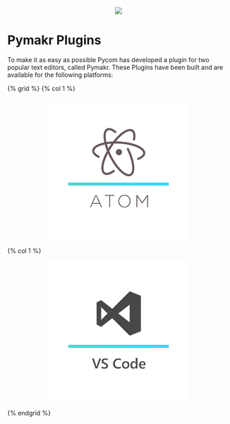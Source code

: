 <p align="center"><img src ="../../../img/pymakr-logo.png" width="400"></p>

# Pymakr Plugins

To make it as easy as possible Pycom has developed a plugin for two popular text
editors, called Pymakr. These Plugins have been built and are available for the
following platforms:

{% grid %}
  {% col 1 %}<a href="/chapter/pymakr/installation/atom.md"><p align="center"><img src ="../../../img/atom_icon.png"></p></a>
  {% col 1 %}<a href="/chapter/pymakr/installation/vscode.md"><p align="center"><img src ="../../../img/vs_code_icon.png"></p></a>
{% endgrid %}
